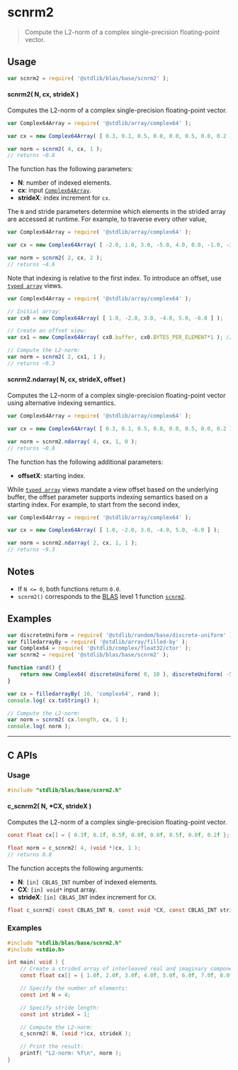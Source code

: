 <!--

@license Apache-2.0

Copyright (c) 2024 The Stdlib Authors.

Licensed under the Apache License, Version 2.0 (the "License");
you may not use this file except in compliance with the License.
You may obtain a copy of the License at

   http://www.apache.org/licenses/LICENSE-2.0

Unless required by applicable law or agreed to in writing, software
distributed under the License is distributed on an "AS IS" BASIS,
WITHOUT WARRANTIES OR CONDITIONS OF ANY KIND, either express or implied.
See the License for the specific language governing permissions and
limitations under the License.

-->

# scnrm2

> Compute the L2-norm of a complex single-precision floating-point vector.

<section class="usage">

## Usage

```javascript
var scnrm2 = require( '@stdlib/blas/base/scnrm2' );
```

#### scnrm2( N, cx, strideX )

Computes the L2-norm of a complex single-precision floating-point vector.

```javascript
var Complex64Array = require( '@stdlib/array/complex64' );

var cx = new Complex64Array( [ 0.3, 0.1, 0.5, 0.0, 0.0, 0.5, 0.0, 0.2 ] );

var norm = scnrm2( 4, cx, 1 );
// returns ~0.8
```

The function has the following parameters:

-   **N**: number of indexed elements.
-   **cx**: input [`Complex64Array`][@stdlib/array/complex64].
-   **strideX**: index increment for `cx`.

The `N` and stride parameters determine which elements in the strided array are accessed at runtime. For example, to traverse every other value,

```javascript
var Complex64Array = require( '@stdlib/array/complex64' );

var cx = new Complex64Array( [ -2.0, 1.0, 3.0, -5.0, 4.0, 0.0, -1.0, -3.0 ] );

var norm = scnrm2( 2, cx, 2 );
// returns ~4.6
```

Note that indexing is relative to the first index. To introduce an offset, use [`typed array`][mdn-typed-array] views.

```javascript
var Complex64Array = require( '@stdlib/array/complex64' );

// Initial array:
var cx0 = new Complex64Array( [ 1.0, -2.0, 3.0, -4.0, 5.0, -6.0 ] );

// Create an offset view:
var cx1 = new Complex64Array( cx0.buffer, cx0.BYTES_PER_ELEMENT*1 ); // start at 2nd element

// Compute the L2-norm:
var norm = scnrm2( 2, cx1, 1 );
// returns ~9.3
```

#### scnrm2.ndarray( N, cx, strideX, offset )

Computes the L2-norm of a complex single-precision floating-point vector using alternative indexing semantics.

```javascript
var Complex64Array = require( '@stdlib/array/complex64' );

var cx = new Complex64Array( [ 0.3, 0.1, 0.5, 0.0, 0.0, 0.5, 0.0, 0.2 ] );

var norm = scnrm2.ndarray( 4, cx, 1, 0 );
// returns ~0.8
```

The function has the following additional parameters:

-   **offsetX**: starting index.

While [`typed array`][mdn-typed-array] views mandate a view offset based on the underlying buffer, the offset parameter supports indexing semantics based on a starting index. For example, to start from the second index,

```javascript
var Complex64Array = require( '@stdlib/array/complex64' );

var cx = new Complex64Array( [ 1.0, -2.0, 3.0, -4.0, 5.0, -6.0 ] );

var norm = scnrm2.ndarray( 2, cx, 1, 1 );
// returns ~9.3
```

</section>

<!-- /.usage -->

<section class="notes">

## Notes

-   If `N <= 0`, both functions return `0.0`.
-   `scnrm2()` corresponds to the [BLAS][blas] level 1 function [`scnrm2`][scnrm2].

</section>

<!-- /.notes -->

<section class="examples">

## Examples

<!-- eslint no-undef: "error" -->

```javascript
var discreteUniform = require( '@stdlib/random/base/discrete-uniform' );
var filledarrayBy = require( '@stdlib/array/filled-by' );
var Complex64 = require( '@stdlib/complex/float32/ctor' );
var scnrm2 = require( '@stdlib/blas/base/scnrm2' );

function rand() {
    return new Complex64( discreteUniform( 0, 10 ), discreteUniform( -5, 5 ) );
}

var cx = filledarrayBy( 10, 'complex64', rand );
console.log( cx.toString() );

// Compute the L2-norm:
var norm = scnrm2( cx.length, cx, 1 );
console.log( norm );
```

</section>

<!-- /.examples -->

<!-- C interface documentation. -->

* * *

<section class="c">

## C APIs

<!-- Section to include introductory text. Make sure to keep an empty line after the intro `section` element and another before the `/section` close. -->

<section class="intro">

</section>

<!-- /.intro -->

<!-- C usage documentation. -->

<section class="usage">

### Usage

```c
#include "stdlib/blas/base/scnrm2.h"
```

#### c_scnrm2( N, \*CX, strideX )

Computes the L2-norm of a complex single-precision floating-point vector.

```c
const float cx[] = { 0.3f, 0.1f, 0.5f, 0.0f, 0.0f, 0.5f, 0.0f, 0.2f };

float norm = c_scnrm2( 4, (void *)cx, 1 );
// returns 0.8
```

The function accepts the following arguments:

-   **N**: `[in] CBLAS_INT` number of indexed elements.
-   **CX**: `[in] void*` input array.
-   **strideX**: `[in] CBLAS_INT` index increment for `CX`.

```c
float c_scnrm2( const CBLAS_INT N, const void *CX, const CBLAS_INT strideX );
```

</section>

<!-- /.usage -->

<!-- C API usage notes. Make sure to keep an empty line after the `section` element and another before the `/section` close. -->

<section class="notes">

</section>

<!-- /.notes -->

<!-- C API usage examples. -->

<section class="examples">

### Examples

```c
#include "stdlib/blas/base/scnrm2.h"
#include <stdio.h>

int main( void ) {
    // Create a strided array of interleaved real and imaginary components:
    const float cx[] = { 1.0f, 2.0f, 3.0f, 4.0f, 5.0f, 6.0f, 7.0f, 8.0f };

    // Specify the number of elements:
    const int N = 4;

    // Specify stride length:
    const int strideX = 1;

    // Compute the L2-norm:
    c_scnrm2( N, (void *)cx, strideX );

    // Print the result:
    printf( "L2-norm: %f\n", norm );
}
```

</section>

<!-- /.examples -->

</section>

<!-- /.c -->

<!-- Section for related `stdlib` packages. Do not manually edit this section, as it is automatically populated. -->

<section class="related">

</section>

<!-- /.related -->

<!-- Section for all links. Make sure to keep an empty line after the `section` element and another before the `/section` close. -->

<section class="links">

[blas]: http://www.netlib.org/blas

[scnrm2]: https://www.netlib.org/lapack/explore-html/d1/d2a/group__nrm2_gaee5779d5d216a7cd8cf83488fb6bb175.html#gaee5779d5d216a7cd8cf83488fb6bb175

[@stdlib/array/complex64]: https://www.npmjs.com/package/@stdlib/array-complex64

[mdn-typed-array]: https://developer.mozilla.org/en-US/docs/Web/JavaScript/Reference/Global_Objects/TypedArray

</section>

<!-- /.links -->
